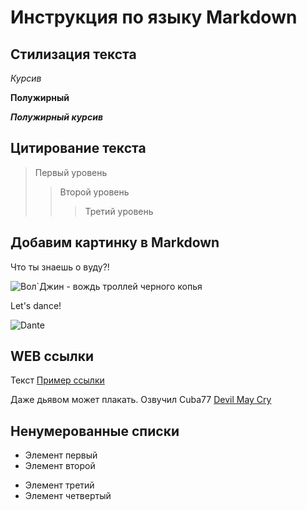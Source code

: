 # Инструкция по языку Markdown

## Стилизация текста

*Курсив*

**Полужирный**

**_Полужирный курсив_**

## Цитирование текста

> Первый уровень
>> Второй уровень
>>> Третий уровень

## Добавим картинку в Markdown

Что ты знаешь о вуду?!

![Вол`Джин - вождь троллей черного копья](og_og_14728348662472358001.jpg)

Let's dance!

![Dante](Dante.jpg)

## WEB ссылки

Текст [Пример ссылки](ссылка "Всплывающая подсказка")

Даже дьявом может плакать. Озвучил Cuba77 [Devil May Cry](https://video.sibnet.ru/video1276689-Devil_May_Cry__01_of_12___Cuba77_/ "Devil May Cry/Cuba77/")

## Ненумерованные списки

* Элемент первый
* Элемент второй
+ Элемент третий
+ Элемент четвертый